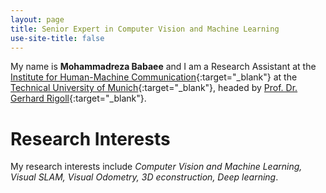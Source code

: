 ```yaml
---
layout: page
title: Senior Expert in Computer Vision and Machine Learning
use-site-title: false
---
```


My name is **Mohammadreza Babaee** and I am a Research Assistant at the [Institute for Human-Machine Communication](https://www.mmk.ei.tum.de/en/home/){:target="_blank"} at the [Technical University of Munich](http://www.tum.de/){:target="_blank"}, headed by [Prof. Dr. Gerhard Rigoll](https://vision.in.tum.de/members/cremers){:target="_blank"}.

# Research Interests
My research interests include *Computer Vision and Machine Learning, Visual SLAM, Visual Odometry, 3D econstruction, Deep learning*. 
